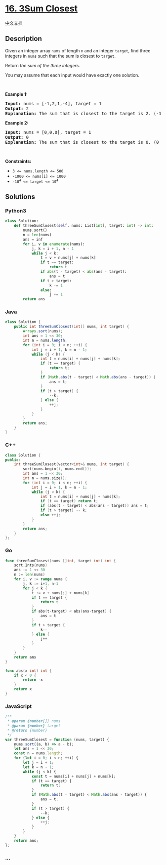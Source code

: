 # [16. 3Sum Closest](https://leetcode.com/problems/3sum-closest)

[中文文档](/solution/0000-0099/0016.3Sum%20Closest/README.md)

## Description

<p>Given an integer array <code>nums</code> of length <code>n</code> and an integer <code>target</code>, find three integers in <code>nums</code> such that the sum is closest to <code>target</code>.</p>

<p>Return <em>the sum of the three integers</em>.</p>

<p>You may assume that each input would have exactly one solution.</p>

<p>&nbsp;</p>
<p><strong class="example">Example 1:</strong></p>

<pre>
<strong>Input:</strong> nums = [-1,2,1,-4], target = 1
<strong>Output:</strong> 2
<strong>Explanation:</strong> The sum that is closest to the target is 2. (-1 + 2 + 1 = 2).
</pre>

<p><strong class="example">Example 2:</strong></p>

<pre>
<strong>Input:</strong> nums = [0,0,0], target = 1
<strong>Output:</strong> 0
<strong>Explanation:</strong> The sum that is closest to the target is 0. (0 + 0 + 0 = 0).
</pre>

<p>&nbsp;</p>
<p><strong>Constraints:</strong></p>

<ul>
	<li><code>3 &lt;= nums.length &lt;= 500</code></li>
	<li><code>-1000 &lt;= nums[i] &lt;= 1000</code></li>
	<li><code>-10<sup>4</sup> &lt;= target &lt;= 10<sup>4</sup></code></li>
</ul>

## Solutions

<!-- tabs:start -->

### **Python3**

```python
class Solution:
    def threeSumClosest(self, nums: List[int], target: int) -> int:
        nums.sort()
        n = len(nums)
        ans = inf
        for i, v in enumerate(nums):
            j, k = i + 1, n - 1
            while j < k:
                t = v + nums[j] + nums[k]
                if t == target:
                    return t
                if abs(t - target) < abs(ans - target):
                    ans = t
                if t > target:
                    k -= 1
                else:
                    j += 1
        return ans
```

### **Java**

```java
class Solution {
    public int threeSumClosest(int[] nums, int target) {
        Arrays.sort(nums);
        int ans = 1 << 30;
        int n = nums.length;
        for (int i = 0; i < n; ++i) {
            int j = i + 1, k = n - 1;
            while (j < k) {
                int t = nums[i] + nums[j] + nums[k];
                if (t == target) {
                    return t;
                }
                if (Math.abs(t - target) < Math.abs(ans - target)) {
                    ans = t;
                }
                if (t > target) {
                    --k;
                } else {
                    ++j;
                }
            }
        }
        return ans;
    }
}
```

### **C++**

```cpp
class Solution {
public:
    int threeSumClosest(vector<int>& nums, int target) {
        sort(nums.begin(), nums.end());
        int ans = 1 << 30;
        int n = nums.size();
        for (int i = 0; i < n; ++i) {
            int j = i + 1, k = n - 1;
            while (j < k) {
                int t = nums[i] + nums[j] + nums[k];
                if (t == target) return t;
                if (abs(t - target) < abs(ans - target)) ans = t;
                if (t > target) -- k;
                else ++j;
            }
        }
        return ans;
    }
};
```

### **Go**

```go
func threeSumClosest(nums []int, target int) int {
	sort.Ints(nums)
	ans := 1 << 30
	n := len(nums)
	for i, v := range nums {
		j, k := i+1, n-1
		for j < k {
			t := v + nums[j] + nums[k]
			if t == target {
				return t
			}
			if abs(t-target) < abs(ans-target) {
				ans = t
			}
			if t > target {
				k--
			} else {
				j++
			}
		}
	}
	return ans
}

func abs(x int) int {
	if x < 0 {
		return -x
	}
	return x
}
```

### **JavaScript**

```js
/**
 * @param {number[]} nums
 * @param {number} target
 * @return {number}
 */
var threeSumClosest = function (nums, target) {
    nums.sort((a, b) => a - b);
    let ans = 1 << 30;
    const n = nums.length;
    for (let i = 0; i < n; ++i) {
        let j = i + 1;
        let k = n - 1;
        while (j < k) {
            const t = nums[i] + nums[j] + nums[k];
            if (t == target) {
                return t;
            }
            if (Math.abs(t - target) < Math.abs(ans - target)) {
                ans = t;
            }
            if (t > target) {
                --k;
            } else {
                ++j;
            }
        }
    }
    return ans;
};
```

### **...**

```

```

<!-- tabs:end -->
